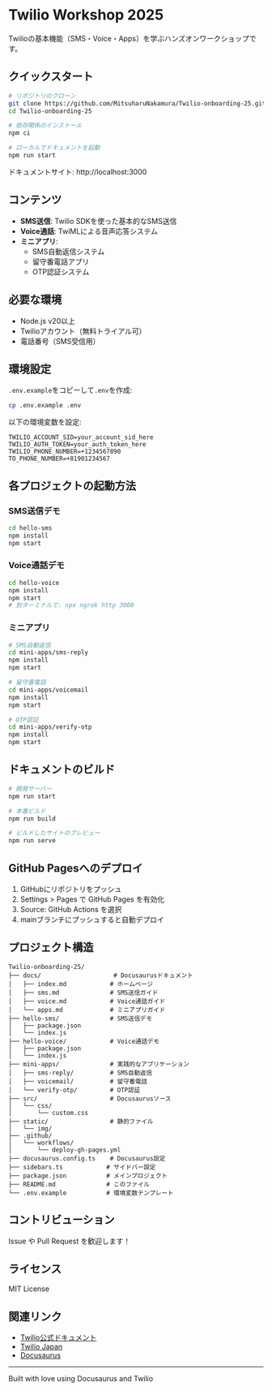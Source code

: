 # Twilio Workshop 2025

Twilioの基本機能（SMS・Voice・Apps）を学ぶハンズオンワークショップです。

## クイックスタート

```bash
# リポジトリのクローン
git clone https://github.com/MitsuharuNakamura/Twilio-onboarding-25.git
cd Twilio-onboarding-25

# 依存関係のインストール
npm ci

# ローカルでドキュメントを起動
npm run start
```

ドキュメントサイト: http://localhost:3000

## コンテンツ

- **SMS送信**: Twilio SDKを使った基本的なSMS送信
- **Voice通話**: TwiMLによる音声応答システム
- **ミニアプリ**:
  - SMS自動返信システム
  - 留守番電話アプリ
  - OTP認証システム

## 必要な環境

- Node.js v20以上
- Twilioアカウント（無料トライアル可）
- 電話番号（SMS受信用）

## 環境設定

`.env.example`をコピーして`.env`を作成:

```bash
cp .env.example .env
```

以下の環境変数を設定:

```env
TWILIO_ACCOUNT_SID=your_account_sid_here
TWILIO_AUTH_TOKEN=your_auth_token_here
TWILIO_PHONE_NUMBER=+1234567890
TO_PHONE_NUMBER=+81901234567
```

## 各プロジェクトの起動方法

### SMS送信デモ

```bash
cd hello-sms
npm install
npm start
```

### Voice通話デモ

```bash
cd hello-voice
npm install
npm start
# 別ターミナルで: npx ngrok http 3000
```

### ミニアプリ

```bash
# SMS自動返信
cd mini-apps/sms-reply
npm install
npm start

# 留守番電話
cd mini-apps/voicemail
npm install
npm start

# OTP認証
cd mini-apps/verify-otp
npm install
npm start
```

## ドキュメントのビルド

```bash
# 開発サーバー
npm run start

# 本番ビルド
npm run build

# ビルドしたサイトのプレビュー
npm run serve
```

## GitHub Pagesへのデプロイ

1. GitHubにリポジトリをプッシュ
2. Settings > Pages で GitHub Pages を有効化
3. Source: GitHub Actions を選択
4. mainブランチにプッシュすると自動デプロイ

## プロジェクト構造

```
Twilio-onboarding-25/
├── docs/                    # Docusaurusドキュメント
│   ├── index.md            # ホームページ
│   ├── sms.md              # SMS送信ガイド
│   ├── voice.md            # Voice通話ガイド
│   └── apps.md             # ミニアプリガイド
├── hello-sms/              # SMS送信デモ
│   ├── package.json
│   └── index.js
├── hello-voice/            # Voice通話デモ
│   ├── package.json
│   └── index.js
├── mini-apps/              # 実践的なアプリケーション
│   ├── sms-reply/          # SMS自動返信
│   ├── voicemail/          # 留守番電話
│   └── verify-otp/         # OTP認証
├── src/                    # Docusaurusソース
│   └── css/
│       └── custom.css
├── static/                 # 静的ファイル
│   └── img/
├── .github/
│   └── workflows/
│       └── deploy-gh-pages.yml
├── docusaurus.config.ts    # Docusaurus設定
├── sidebars.ts            # サイドバー設定
├── package.json           # メインプロジェクト
├── README.md              # このファイル
└── .env.example           # 環境変数テンプレート
```

## コントリビューション

Issue や Pull Request を歓迎します！

## ライセンス

MIT License

## 関連リンク

- [Twilio公式ドキュメント](https://www.twilio.com/docs)
- [Twilio Japan](https://www.twilio.com/ja-jp)
- [Docusaurus](https://docusaurus.io/)

---

Built with love using Docusaurus and Twilio
